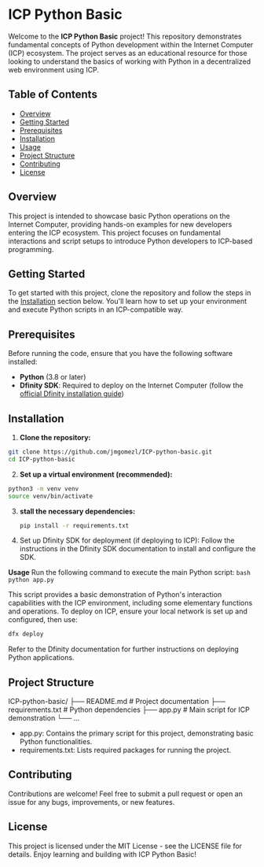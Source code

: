 # ICP Python Basic

Welcome to the **ICP Python Basic** project! This repository demonstrates fundamental concepts of Python development within the Internet Computer (ICP) ecosystem. The project serves as an educational resource for those looking to understand the basics of working with Python in a decentralized web environment using ICP.

## Table of Contents

- [Overview](#overview)
- [Getting Started](#getting-started)
- [Prerequisites](#prerequisites)
- [Installation](#installation)
- [Usage](#usage)
- [Project Structure](#project-structure)
- [Contributing](#contributing)
- [License](#license)

## Overview

This project is intended to showcase basic Python operations on the Internet Computer, providing hands-on examples for new developers entering the ICP ecosystem. This project focuses on fundamental interactions and script setups to introduce Python developers to ICP-based programming.

## Getting Started

To get started with this project, clone the repository and follow the steps in the [Installation](#installation) section below. You'll learn how to set up your environment and execute Python scripts in an ICP-compatible way.

## Prerequisites

Before running the code, ensure that you have the following software installed:

- **Python** (3.8 or later)
- **Dfinity SDK**: Required to deploy on the Internet Computer (follow the [official Dfinity installation guide](https://smartcontracts.org/docs/quickstart/quickstart.html))

## Installation

1. **Clone the repository:**
  ```bash
  git clone https://github.com/jmgomezl/ICP-python-basic.git
  cd ICP-python-basic
  ```

2. **Set up a virtual environment (recommended):**
  ```bash
  python3 -m venv venv
  source venv/bin/activate
  ```
3. **stall the necessary dependencies:**
    ```bash
    pip install -r requirements.txt
    ```
4. Set up Dfinity SDK for deployment (if deploying to ICP): Follow the instructions in the Dfinity SDK documentation to install and configure the SDK.

**Usage**
Run the following command to execute the main Python script:
    ```bash
    python app.py
    ```

This script provides a basic demonstration of Python's interaction capabilities with the ICP environment, including some elementary functions and operations.
To deploy on ICP, ensure your local network is set up and configured, then use:
  ```bash
  dfx deploy
  ```
Refer to the Dfinity documentation for further instructions on deploying Python applications.

## Project Structure

ICP-python-basic/
├── README.md          # Project documentation
├── requirements.txt   # Python dependencies
├── app.py             # Main script for ICP demonstration
└── ...

- app.py: Contains the primary script for this project, demonstrating basic Python functionalities.
- requirements.txt: Lists required packages for running the project.

## Contributing
Contributions are welcome! Feel free to submit a pull request or open an issue for any bugs, improvements, or new features.

## License
This project is licensed under the MIT License - see the LICENSE file for details.
Enjoy learning and building with ICP Python Basic!
